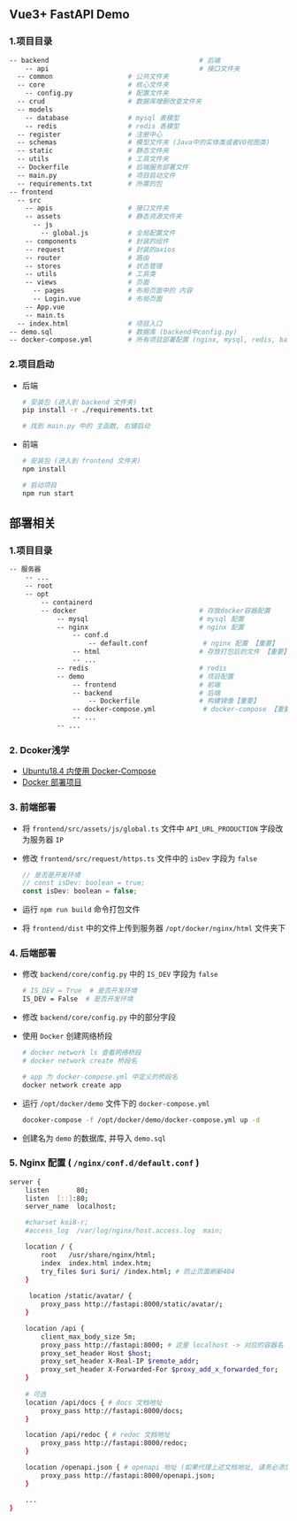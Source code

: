## Vue3+ FastAPI Demo

### 1.项目目录

```sh
-- backend										# 后端
	-- api									    # 接口文件夹
  -- common                   # 公共文件夹
  -- core                     # 核心文件夹
    -- config.py              # 配置文件夹
  -- crud                     # 数据库增删改查文件夹
  -- models                   
    -- database               # mysql 表模型
    -- redis                  # redis 表模型
  -- register                 # 注册中心
  -- schemas                  # 模型文件夹 (Java中的实体类或者VO视图类)
  -- static                   # 静态文件夹
  -- utils                    # 工具文件夹
  -- Dockerfile               # 后端服务部署文件
  -- main.py                  # 项目启动文件
  -- requirements.txt         # 所需的包
-- frontend
  -- src
    -- apis                   # 接口文件夹
    -- assets                 # 静态资源文件夹
      -- js
        -- global.js          # 全局配置文件
    -- components             # 封装的组件
    -- request                # 封装的axios
    -- router                 # 路由
    -- stores                 # 状态管理
    -- utils                  # 工具类
    -- views                  # 页面
      -- pages                # 布局页面中的 内容
      -- Login.vue            # 布局页面
    -- App.vue
    -- main.ts                
  -- index.html               # 项目入口
-- demo.sql                   # 数据库 (backend中config.py)
-- docker-compose.yml         # 所有项目部署配置 (nginx, mysql, redis, backend)
```

### 2.项目启动

+ 后端

  ```sh
  # 安装包 (进入到 backend 文件夹)
  pip install -r ./requirements.txt
  
  # 找到 main.py 中的 主函数, 右键启动
  ```

+ 前端

  ```sh
  # 安装包 (进入到 frontend 文件夹)
  npm install
  
  # 启动项目
  npm run start
  ```

## 部署相关

### 1.项目目录

```sh
-- 服务器
	-- ...
	-- root
	-- opt
		-- containerd 
		-- docker 								# 存放docker容器配置
			-- mysql							# mysql 配置
			-- nginx							# nginx 配置
				-- conf.d						
					-- default.conf				 # nginx 配置 【重要】
				-- html							# 存放打包后的文件 【重要】
				-- ...
			-- redis							# redis
			-- demo								# 项目配置
				-- frontend						# 前端
				-- backend						# 后端
					-- Dockerfile				# 构建镜像【重要】 
				-- docker-compose.yml			 # docker-compose 【重要】
				-- ...
			-- ...
```



### 2. Dcoker浅学

+ [Ubuntu18.4 内使用 Docker-Compose](https://zxiaosi.com/archives/ae105511.html)
+ [Docker 部署项目](https://zxiaosi.com/archives/b32496b.html)

### 3. 前端部署

+ 将 `frontend/src/assets/js/global.ts` 文件中 `API_URL_PRODUCTION` 字段改为服务器 `IP`

+ 修改 `frontend/src/request/https.ts` 文件中的 `isDev` 字段为 `false`

  ```javascript
  // 是否是开发环境
  // const isDev: boolean = true;
  const isDev: boolean = false;
  ```

+ 运行 `npm run build` 命令打包文件

+ 将 `frontend/dist` 中的文件上传到服务器 `/opt/docker/nginx/html` 文件夹下

### 4. 后端部署

+ 修改 `backend/core/config.py` 中的 `IS_DEV` 字段为 `false`

  ```sh
  # IS_DEV = True  # 是否开发环境
  IS_DEV = False  # 是否开发环境
  ```
  
+ 修改 `backend/core/config.py` 中的部分字段

+ 使用 `Docker` 创建网络桥段 

  ```sh
  # docker network ls 查看网络桥段
  # docker network create 桥段名 
  
  # app 为 docker-compose.yml 中定义的桥段名
  docker network create app
  ```

+ 运行 `/opt/docker/demo` 文件下的 `docker-compose.yml`

  ```sh
  docoker-compose -f /opt/docker/demo/docker-compose.yml up -d
  ```

+ 创建名为 `demo` 的数据库, 并导入 `demo.sql`

### 5. Nginx 配置 ( `/nginx/conf.d/default.conf` )

```sh
server {
    listen       80;
    listen  [::]:80;
    server_name  localhost;

    #charset koi8-r;
    #access_log  /var/log/nginx/host.access.log  main;

    location / {
        root   /usr/share/nginx/html;
        index  index.html index.htm;
        try_files $uri $uri/ /index.html; # 防止页面刷新404
    }
    
     location /static/avatar/ {
        proxy_pass http://fastapi:8000/static/avatar/;
    }

    location /api {
        client_max_body_size 5m;
        proxy_pass http://fastapi:8000; # 这里 localhost -> 对应的容器名
        proxy_set_header Host $host;
        proxy_set_header X-Real-IP $remote_addr; 
        proxy_set_header X-Forwarded-For $proxy_add_x_forwarded_for;
    }
    
    # 可选
    location /api/docs { # docs 文档地址
        proxy_pass http://fastapi:8000/docs;
    }

    location /api/redoc { # redoc 文档地址
        proxy_pass http://fastapi:8000/redoc;
    }

    location /openapi.json { # openapi 地址 (如果代理上述文档地址, 请务必添加 openapi 的代理)
        proxy_pass http://fastapi:8000/openapi.json;
    }

    ...
}

```

